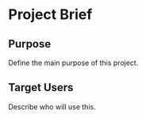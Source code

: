 # Project Brief

## Purpose

Define the main purpose of this project.

## Target Users

Describe who will use this.
